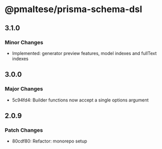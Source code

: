 # @pmaltese/prisma-schema-dsl

## 3.1.0

### Minor Changes

- Implemented: generator preview features, model indexes and fullText indexes

## 3.0.0

### Major Changes

- 5c94fd4: Builder functions now accept a single options argument

## 2.0.9

### Patch Changes

- 80cdf80: Refactor: monorepo setup
